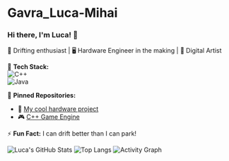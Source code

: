 # Gavra_Luca-Mihai

### Hi there, I'm Luca! 👋  
🚗 Drifting enthusiast | 🖥️ Hardware Engineer in the making | 🎨 Digital Artist  

🔧 **Tech Stack:**  
![C++](https://img.shields.io/badge/C++-blue?style=for-the-badge&logo=cplusplus)  
![Java](https://img.shields.io/badge/Java-orange?style=for-the-badge&logo=java)  

📌 **Pinned Repositories:**  
- 🚀 [My cool hardware project](https://github.com/gavraluca/project)  
- 🎮 [C++ Game Engine](https://github.com/gavraluca/game-engine)  

⚡ **Fun Fact:** I can drift better than I can park!  

![Luca's GitHub Stats](https://github-readme-stats.vercel.app/api?username=gavraluca&show_icons=true&theme=radical)
![Top Langs](https://github-readme-stats.vercel.app/api/top-langs/?username=gavraluca&layout=compact&theme=radical)
![Activity Graph](https://github-readme-activity-graph.vercel.app/graph?username=gavraluca&theme=redical)
